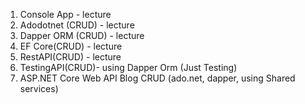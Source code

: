 1) Console App - lecture
2) Adodotnet (CRUD) - lecture
3) Dapper ORM (CRUD) - lecture
4) EF Core(CRUD) - lecture
5) RestAPI(CRUD) - lecture
6) TestingAPI(CRUD)- using Dapper Orm (Just Testing)
7)  ASP.NET Core Web API Blog CRUD  (ado.net, dapper, using Shared services)
